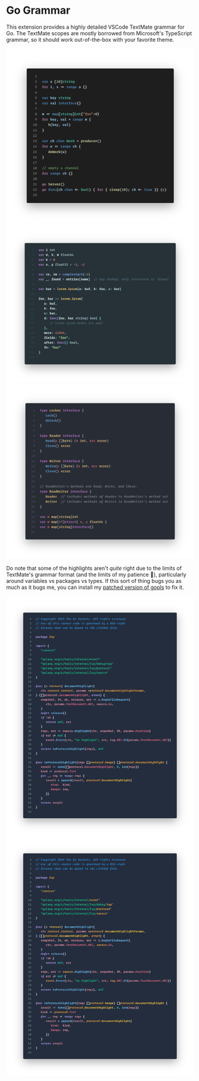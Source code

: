# Go Grammar

This extension provides a highly detailed VSCode TextMate grammar for Go. The TextMate scopes are mostly borrowed from Microsoft's TypeScript grammar, so it should work out-of-the-box with your favorite theme.

![Dark+](https://github.com/dannymcgee/vscode-go-grammar/raw/main/examples/darkplus.png)
![Material](https://github.com/dannymcgee/vscode-go-grammar/raw/main/examples/material.png)
![One Dark Pro](https://github.com/dannymcgee/vscode-go-grammar/raw/main/examples/onedarkpro.png)

Do note that some of the highlights aren't _quite_ right due to the limits of TextMate's grammar format (and the limits of my patience 🙂), particularly around variables vs packages vs types. If this sort of thing bugs you as much as it bugs me, you can install my [patched version of gopls](https://github.com/dannymcgee/golang-tools/tree/semantic-tokens) to fix it.

![Summer Vacation (grammar only)](https://github.com/dannymcgee/vscode-go-grammar/raw/main/examples/summervac--syntax-only.png)
![Summer Vacation (semantic tokens)](https://github.com/dannymcgee/vscode-go-grammar/raw/main/examples/summervac--semantic-tokens.png)
